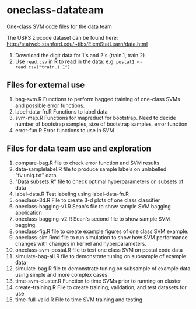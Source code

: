 # oneclass-datateam
One-class SVM code files for the data team

The USPS zipcode dataset can be found here: http://statweb.stanford.edu/~tibs/ElemStatLearn/data.html
  1. Download the digit data for 1's and 2's (train.1, train.2)
  2. Use `read.csv` in R to read in the data: e.g. `postal1 <- read.csv("train.1.1")`


## Files for external use
  1. bag-svm.R  Functions to perform bagged training of one-class SVMs and possible error functions.
  2. label-data-fn.R Functions to label data
  3. svm-map.R Functions for mapreduct for bootstrap.  Need to decide number of bootstrap samples, size of bootstrap samples, error function
  4. error-fun.R Error functions to use in SVM

## Files for data team use and exploration
  1. compare-bag.R file to check error function and SVM results
  2. data-samplelabel.R file to produce sample labels on unlabelled "fv.uniq.txt" data
  3. "Data subsets.R" file to check optimal hyperparameters on subsets of data
  4. label-data.R Test labeling using label-data-fn.R
  5. oneclass-3d.R File to create 3-d plots of one class classifier
  6. oneclass-bagging-v1.R Sean's file to show sample SVM bagging application
  7. oneclass-bagging-v2.R Sean's second file to show sample SVM bagging.
  8. oneclass-fig.R file to create example figures of one class SVM example.
  9. oneclass-sim.Rmd file to run simulation to show how SVM performance changes with changes in kernel and hyperparameters.
  10. oneclass-svm-postal.R file to test one class SVM on postal code data
  11. simulate-bag-all.R file to demonstrate tuning on subsample of example data
  12. simulate-bag.R file to demonstrate tuning on subsample of example data using simple and more complex cases
  13. time-svm-cluster.R Function to time SVMs prior to running on cluster
  14. create-training.R File to create training, validation, and test datasets for use
  15. time-full-valid.R File to time SVM training and testing
